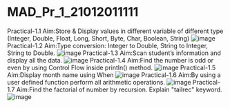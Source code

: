 # MAD_Pr_1_21012011111
Practical-1.1 Aim:Store & Display values in different variable of different type (Integer, Double, Float, Long, Short, Byte, Char, Boolean, String)
![image](https://github.com/Yugpatel6112/MAD_Pr_1_21012011111/assets/98756692/f19ac457-06c7-4b5f-a110-ed55a9505fe9)
Practical-1.2 Aim:Type conversion:
Integer to Double, String to Integer, String to Double.
![image](https://github.com/Yugpatel6112/MAD_Pr_1_21012011111/assets/98756692/648145a9-e0e8-417d-8748-a77a436ddf84)
Practical-1.3 Aim:Scan student’s information and display all the data.
![image](https://github.com/Yugpatel6112/MAD_Pr_1_21012011111/assets/98756692/4834f10f-ca0d-4d2a-9ed6-b0975d4de7c2)
Practical-1.4 Aim:Find the number is odd or even by using Control Flow inside println() method.
![image](https://github.com/Yugpatel6112/MAD_Pr_1_21012011111/assets/98756692/6e5e0bed-6626-4ce2-8e58-beff8947066d)
Practical-1.5 Aim:Display month name using When
![image](https://github.com/Yugpatel6112/MAD_Pr_1_21012011111/assets/98756692/fa660b5f-3dae-4b41-8a33-fb64eaba15b0)
Practical-1.6 Aim:By using a user defined function perform all arithmetic operations.
![image](https://github.com/Yugpatel6112/MAD_Pr_1_21012011111/assets/98756692/69c0fccf-4d42-48af-bb53-cd75ee45e9a5)
Practical-1.7 Aim:Find the factorial of number by recursion. Explain "tailrec" keyword.
![image](https://github.com/Yugpatel6112/MAD_Pr_1_21012011111/assets/98756692/f834f1d8-c1d7-46e8-bc50-9def66446f0b)
